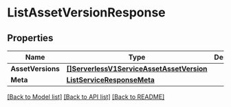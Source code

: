 # ListAssetVersionResponse

## Properties

Name | Type | Description | Notes
------------ | ------------- | ------------- | -------------
**AssetVersions** | [**[]ServerlessV1ServiceAssetAssetVersion**](serverless.v1.service.asset.asset_version.md) |  | [optional] 
**Meta** | [**ListServiceResponseMeta**](ListServiceResponse_meta.md) |  | [optional] 

[[Back to Model list]](../README.md#documentation-for-models) [[Back to API list]](../README.md#documentation-for-api-endpoints) [[Back to README]](../README.md)


